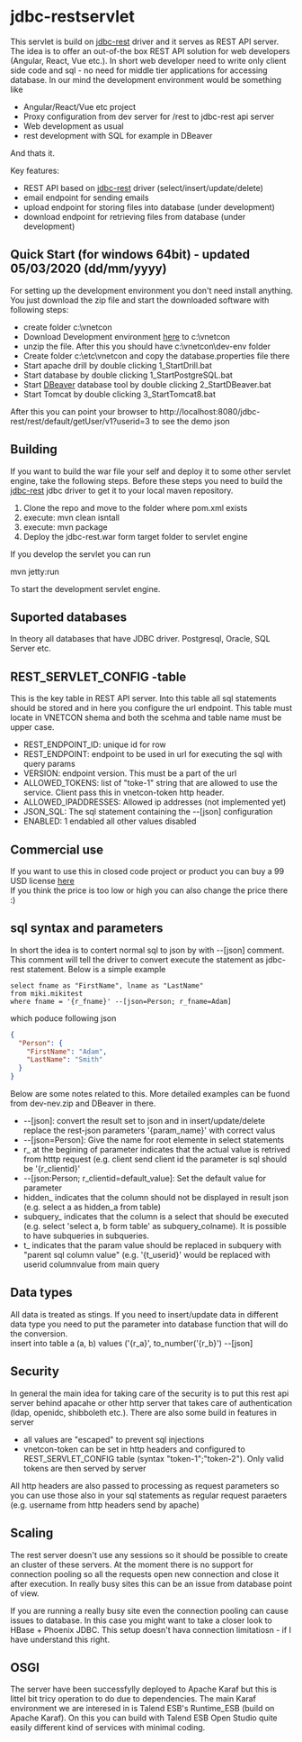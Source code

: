 # jdbc-restservlet
This servlet is build on [jdbc-rest](https://github.com/vnetcon/jdbc-rest) driver and it serves as REST API server.
The idea is to offer an out-of-the box REST API solution for web developers (Angular, React, Vue etc.). 
In short web developer need to write only client side code and sql - no need for middle tier applications for accessing database. In our mind the development environment would be something like

* Angular/React/Vue etc project
* Proxy configuration from dev server for /rest to jdbc-rest api server
* Web development as usual
* rest development with SQL for example in DBeaver

And thats it.

Key features:
* REST API based on [jdbc-rest](https://github.com/vnetcon/jdbc-rest) driver (select/insert/update/delete)
* email endpoint for sending emails
* upload endpoint for storing files into database (under development)
* download endpoint for retrieving files from database (under development)

## Quick Start (for windows 64bit) - updated 05/03/2020 (dd/mm/yyyy)
For setting up the development environment you don't need install anything. 
You just download the zip file and start the downloaded software with following steps:  

* create folder c:\vnetcon
* Download Development environment [here](http://vnetcon.s3-website-eu-west-1.amazonaws.com/dev-env.zip) to c:\vnetcon
* unzip the file. After this you should have c:\vnetcon\dev-env folder
* Create folder c:\etc\vnetcon and copy the database.properties file there
* Start apache drill by double clicking 1_StartDrill.bat
* Start database by double clicking 1_StartPostgreSQL.bat
* Start [DBeaver](https://dbeaver.io/) database tool by double clicking 2_StartDBeaver.bat
* Start Tomcat by double clicking 3_StartTomcat8.bat

After this you can point your browser to http://localhost:8080/jdbc-rest/rest/default/getUser/v1?userid=3 
to see the demo json

## Building
If you want to build the war file your self and deploy it to some other servlet engine, take the following steps. Before these steps you need to build the [jdbc-rest](https://github.com/vnetcon/jdbc-rest) jdbc driver to get it to your local maven repository.
1. Clone the repo and move to the folder where pom.xml exists
2. execute: mvn clean isntall
3. execute: mvn package  
4. Deploy the jdbc-rest.war form target folder to servlet engine 

If you develop the servlet you can run

mvn jetty:run

To start the development servlet engine.

## Suported databases
In theory all databases that have JDBC driver. Postgresql, Oracle, SQL Server etc.

## REST_SERVLET_CONFIG -table
This is the key table in REST API server. Into this table all sql statements should be stored 
and in here you configure the url endpoint. This table must locate in VNETCON shema and both the scehma and table name must be upper case.  

* REST_ENDPOINT_ID: unique id for row
* REST_ENDPOINT: endpoint to be used in url for executing the sql with query params
* VERSION: endpoint version. This must be a part of the url
* ALLOWED_TOKENS: list of "toke-1" string that are allowed to use the service. Client pass this in vnetcon-token http header.
* ALLOWED_IPADDRESSES: Allowed ip addresses (not implemented yet)
* JSON_SQL: The sql statement containing the --[json] configuration
* ENABLED: 1 endabled all other values disabled



## Commercial use
If you want to use this in closed code project or product you can buy a 99 USD license [here](https://vnetcon.com)  
If you think the price is too low or high you can also change the price there :)

## sql syntax and parameters
In short the idea is to contert normal sql to json by with --[json] comment. This comment will tell the driver 
to convert execute the statement as jdbc-rest statement. Below is a simple example

```
select fname as "FirstName", lname as "LastName" 
from miki.mikitest 
where fname = '{r_fname}' --[json=Person; r_fname=Adam]
```
which poduce following json

```json
{
  "Person": {
    "FirstName": "Adam",
    "LastName": "Smith"
  }
}
```

Below are some notes related to this. More detailed examples can be fuond from dev-nev.zip and DBeaver in there.
* --[json]: convert the result set to json and in insert/update/delete replace the rest-json parameters '{param_name}' with correct valus
* --[json=Person]: Give the name for root elemente in select statements
* r_ at the begining of parameter indicates that the actual value is retrived from htttp request (e.g. client send client id the parameter is sql should be '{r_clientid}'
* --[json:Person; r_clientid=default_value]: Set the default value for parameter 
* hidden_ indicates that the column should not be displayed in result json (e.g. select a as hidden_a from table)
* subquery_ indicates that the column is a select that should be executed (e.g. select 'select a, b form table' as subquery_colname). It is possible to have subqueries in subqueries.
* t_ indicates that the param value should be replaced in subquery with "parent sql column value" (e.g.  '{t_userid}' would be replaced with userid columnvalue from main query

## Data types
All data is treated as stings. If you need to insert/update data in different data type you need to put the parameter into database function that will do the conversion.  
insert into table a (a, b) values ('{r_a}', to_number('{r_b}') --[json]

## Security
In general the main idea for taking care of the security is to put this rest api server behind apacahe or other http server that takes care of authentication (ldap, openidc, shibboleth etc.). There are also some build in features in server  
* all values are "escaped" to prevent sql injections
* vnetcon-token can be set in http headers and configured to REST_SERVLET_CONFIG table (syntax "token-1";"token-2"). Only valid tokens are then served by server

All http headers are also passed to processing as request parameters so you can use those also in your sql statements as regular request paraeters (e.g. username from http headers send by apache)
  
## Scaling
The rest server doesn't use any sessions so it should be possible to create an cluster of these servers. At the moment there is no support for connection pooling so all the requests open new connection and close it after execution. In really busy sites this can be an issue from database point of view.  
  
If you are running a really busy site even the connection pooling can cause issues to database. In this case you might want to take a closer look to HBase + Phoenix JDBC. This setup doesn't hava connection limitatiosn - if I have understand this right. 

## OSGI
The server have been successfylly deployed to Apache Karaf but this is littel bit tricy operation to do due to dependencies. The main Karaf environment we are interesed in is Talend ESB's Runtime_ESB (build on Apache Karaf). On this you can build with Talend ESB Open Studio quite easily different kind of services with minimal coding.

